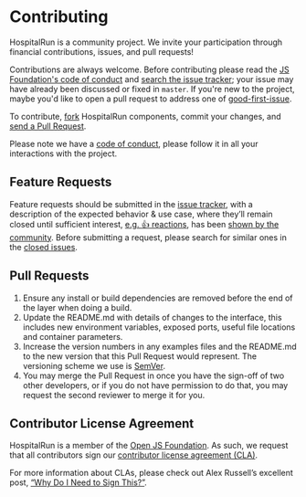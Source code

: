 # Contributing

HospitalRun is a community project. We invite your participation through
financial contributions, issues, and pull requests!

Contributions are always welcome. Before contributing please read the [JS Foundation's
code of conduct](https://js.foundation/community/code-of-conduct) and
[search the issue tracker](https://github.com/HospitalRun/hospitalrun/issues); your issue
may have already been discussed or fixed in `master`. If you're new to the project,
maybe you'd like to open a pull request to address one of [good-first-issue](https://github.com/HospitalRun/hospitalrun/issues?q=is%3Aissue+is%3Aopen+label%3A%22good+first+issue%22).

To contribute,
[fork](https://help.github.com/articles/fork-a-repo/) HospitalRun components, commit your changes, and [send a Pull Request](https://help.github.com/articles/using-pull-requests/).

Please note we have a [code of conduct](https://github.com/HospitalRun/hospitalrun/blob/master/.github/CODE_OF_CONDUCT.md), please follow it in all your interactions with the project.

## Feature Requests

Feature requests should be submitted in the
[issue tracker](https://github.com/HospitalRun/hospitalrun-frontend/issues), with a description of
the expected behavior & use case, where they’ll remain closed until sufficient interest,
[e.g. :+1: reactions](https://help.github.com/articles/about-discussions-in-issues-and-pull-requests/),
has been [shown by the community](https://github.com/HospitalRun/hospitalrun-frontend/issues?q=label%3A%22votes+needed%22+sort%3Areactions-%2B1-desc).
Before submitting a request, please search for similar ones in the
[closed issues](https://github.com/HospitalRun/hospitalrun-frontend/issues?q=is%3Aissue+is%3Aclosed+label%3Aenhancement).

## Pull Requests

1. Ensure any install or build dependencies are removed before the end of the layer when doing a
   build.
2. Update the README.md with details of changes to the interface, this includes new environment
   variables, exposed ports, useful file locations and container parameters.
3. Increase the version numbers in any examples files and the README.md to the new version that this
   Pull Request would represent. The versioning scheme we use is [SemVer](http://semver.org/).
4. You may merge the Pull Request in once you have the sign-off of two other developers, or if you
   do not have permission to do that, you may request the second reviewer to merge it for you.

## Contributor License Agreement

HospitalRun is a member of the [Open JS Foundation](https://openjsf.org/).
As such, we request that all contributors sign our
[contributor license agreement (CLA)](https://js.foundation/CLA/).

For more information about CLAs, please check out Alex Russell’s excellent post,
[“Why Do I Need to Sign This?”](https://infrequently.org/2008/06/why-do-i-need-to-sign-this/).
